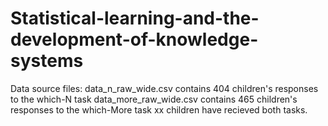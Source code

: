 # Statistical-learning-and-the-development-of-knowledge-systems

Data source files:
data_n_raw_wide.csv contains 404 children's responses to the which-N task
data_more_raw_wide.csv contains 465 children's responses to the which-More task
xx children have recieved both tasks. 